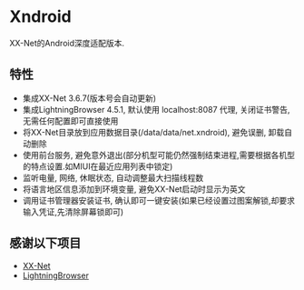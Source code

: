 # Xndroid
XX-Net的Android深度适配版本.

## 特性
 * 集成XX-Net 3.6.7(版本号会自动更新)
 * 集成LightningBrowser 4.5.1, 默认使用 localhost:8087 代理, 关闭证书警告, 无需任何配置即可直接使用
 * 将XX-Net目录放到应用数据目录(/data/data/net.xndroid), 避免误删, 卸载自动删除
 * 使用前台服务, 避免意外退出(部分机型可能仍然强制结束进程,需要根据各机型的特点设置.如MIUI在最近应用列表中锁定)
 * 监听电量, 网络, 休眠状态, 自动调整最大扫描线程数
 * 将语言地区信息添加到环境变量, 避免XX-Net启动时显示为英文
 * 调用证书管理器安装证书, 确认即可一键安装(如果已经设置过图案解锁,却要求输入凭证,先清除屏幕锁即可)

## 感谢以下项目
 * [XX-Net](https://github.com/XX-net/XX-Net)
 * [LightningBrowser](https://github.com/anthonycr/Lightning-Browser)